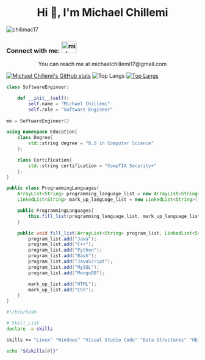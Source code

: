 <h1 align="center">Hi 👋, I'm Michael Chillemi</h1>

<p align="left"> <img src="https://komarev.com/ghpvc/?username=chilimac17&label=Profile%20views&color=0e75b6&style=flat" alt="chilimac17" /> </p>

<h3 align="left">Connect with me:
    <a href="https://linkedin.com/in/michaelchillemi" target="blank">
        <img align="" src="https://raw.githubusercontent.com/rahuldkjain/github-profile-readme-generator/master/src/images/icons/Social/linked-in-alt.svg" alt="michaelchillemi" height="30" width="40" />
    </a>
</h3>


<p align="center">You can reach me at michaelchillemi17@gmail.com</P>

[![Michael Chillemi's GitHub stats](https://github-readme-stats.vercel.app/api/top-langs?username=chilimac17&theme=algolia&show_icons=true)](https://github.com/chilimac17)
![Top Langs](https://github-readme-stats.vercel.app/api/top-langs/?username=chilimac17\&layout=compact)
[![Top Langs](https://github-readme-stats.vercel.app/api/top-langs/?username=chilimac17\&layout=donut)](https://github.com/chilimac17)
```Python
class SoftwareEngineer:

    def __init__(self):
        self.name = "Michael Chillemi"
        self.role = "Software Engineer"
        
me = SoftwareEngineer()
```

```C++
using namespace Education{
    class Degree{
        std::string degree = "B.S in Computer Science"
    };

    class Certification{
        std::string certification = "CompTIA Security+"
    };   
}
```

```Java
public class ProgrammingLanguages{
    ArrayList<String> programming_language_list = new ArrayList<String>();
    LinkedList<String> mark_up_language_list = new LinkedList<String>();

    public ProgrammingLanguages{
        this.fill_list(programming_language_list, mark_up_language_list);
    }

    public void fill_list(ArrayList<String> program_list, LinkedList<String> mark_up_list){
        program_list.add("Java");
        program_list.add("C++");
        program_list.add("Python");
        program_list.add("Bash");
        program_list.add("JavaScript");
        program_list.add("MySQL");
        program_list.add("MongoDB");

        mark_up_list.add("HTML");
        mark_up_list.add("CSS");
    }
}

```

```Bash
#!/bin/bash

# Skill_List
declare -a skills 

skills += "Linux" "Windows" "Visual Studio Code" "Data Structures" "Object Oriented Programming" "Quality Assurance" "Windows Development Life Cycle"

echo "${skills[@]}"
```
